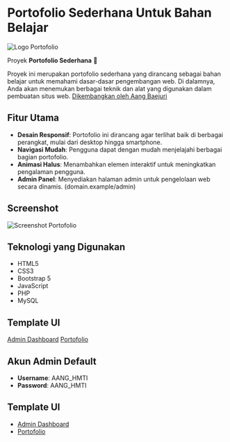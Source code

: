 # Portofolio Sederhana Untuk Bahan Belajar

![Logo Portofolio](https://i.postimg.cc/DZ2HnvP5/20250310-204538.png)

Proyek **Portofolio Sederhana** 🎉

Proyek ini merupakan portofolio sederhana yang dirancang sebagai bahan belajar untuk memahami dasar-dasar pengembangan web. Di dalamnya, Anda akan menemukan berbagai teknik dan alat yang digunakan dalam pembuatan situs web.
[Dikembangkan oleh Aang Baejuri](https://aangbaejur.id)

## Fitur Utama

- **Desain Responsif**: Portofolio ini dirancang agar terlihat baik di berbagai perangkat, mulai dari desktop hingga smartphone.
- **Navigasi Mudah**: Pengguna dapat dengan mudah menjelajahi berbagai bagian portofolio.
- **Animasi Halus**: Menambahkan elemen interaktif untuk meningkatkan pengalaman pengguna.
- **Admin Panel**: Menyediakan halaman admin untuk pengelolaan web secara dinamis. (domain.example/admin)

## Screenshot

![Screenshot Portofolio](https://i.postimg.cc/QVGx6Kc0/capture-250312-003847.png)

## Teknologi yang Digunakan

- HTML5
- CSS3
- Bootstrap 5
- JavaScript
- PHP
- MySQL

## Template UI

[Admin Dashboard]([https://aangbaejur.id](https://themeforest.net/item/techmin-php-bootstrap-ui-kit-admin-dashboard-template/48378464?srsltid=AfmBOorv5E0RY0PSzVduO7bO5lcFRiIT4MYzNbbghsNSF_EGpX-BOhKI))
[Portofolio]([https://aangbaejur.id](https://themeforest.net/item/dorbesh-personal-portfolio-template/55308108?srsltid=AfmBOoojhpvna2gGMD9K6vzUaJaNUBcQs_UrWW-Ek6rACbheKlCOKooo))

## Akun Admin Default

- **Username**: AANG_HMTI
- **Password**: AANG_HMTI

## Template UI
- [Admin Dashboard]([https://aangbaejur.id](https://themeforest.net/item/techmin-php-bootstrap-ui-kit-admin-dashboard-template/48378464?srsltid=AfmBOorv5E0RY0PSzVduO7bO5lcFRiIT4MYzNbbghsNSF_EGpX-BOhKI))
- [Portofolio]([https://aangbaejur.id](https://themeforest.net/item/dorbesh-personal-portfolio-template/55308108?srsltid=AfmBOoojhpvna2gGMD9K6vzUaJaNUBcQs_UrWW-Ek6rACbheKlCOKooo))
